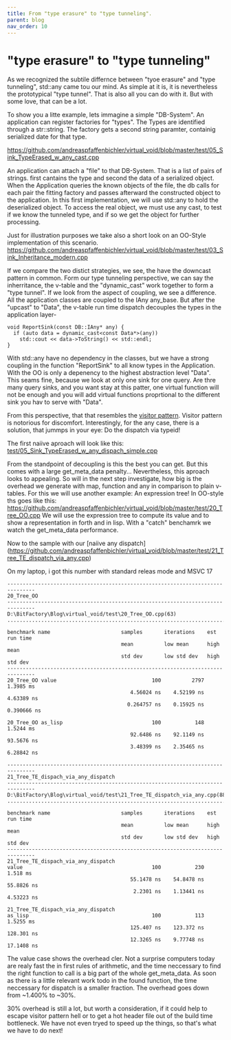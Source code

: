 ```yaml
---
title: From "type erasure" to "type tunneling".
parent: blog
nav_order: 10
---
```


# "type erasure" to "type tunneling"

As we recognized the subtile differnce between "tyoe erasure" and "type tunneling", std::any came tou our mind. As simple at it is, it is nevertheless the prototypical "type tunnel".
That is also all you can do with it. But with some love, that can be a lot.

To show you a litte example, lets immagine a simple "DB-System". An application can register factories for "types".
The Types are identified through a str::string. The factory gets a second string paramter, containig serialized date for that type.

https://github.com/andreaspfaffenbichler/virtual_void/blob/master/test/05_Sink_TypeErased_w_any_cast.cpp

An application can attach a "file" to that DB-System. That is a list of pairs of strings. first cantains the type and second the data of a serialized object.
When the Application queries the known objects of the file, the db calls for each pair the fitting factory and passes afterward the constructed object to the application.
In this first implementation, we will use std::any to hold the deserialized object.
To access the real object, we must use any cast, to test if we know the tunneled type, and if so we get the object for further processing.

Just for illustration purposes we take also a short look on an OO-Style implementation of this scenario.
https://github.com/andreaspfaffenbichler/virtual_void/blob/master/test/03_Sink_Inheritance_modern.cpp

If we compare the two distict strategies, we see, the have the downcast pattern in common. 
Form our type tunneling perspective, we can say the inherritance, the v-table and the "dynamic_cast" work together to form a "type tunnel".
If we look from the aspect of coupling, we see a difference. All the application classes are coupled to the IAny any_base. But after the "upcast" to "Data", the v-table run time dispatch decouples the types in the application layer-
````
void ReportSink(const DB::IAny* any) {
  if (auto data = dynamic_cast<const Data*>(any))
    std::cout << data->ToString() << std::endl;
}
````
With std::any have no dependency in the classes, but we have a strong coupling in the function "ReportSink" to all know types in the Application. With the OO is only a depenency to the highest abstraction level "Data".
This seams fine, because we look at only one sink for one query. Are thre many query sinks, and you want stay at this patter, one virtual function will not be enough and you will add virtual functions proprtional to the different sink you hav to serve with "Data". 

From this perspective, that that resembles the [visitor pattern](https://en.wikipedia.org/wiki/Visitor_pattern).
Visitor pattern is notorious for discomfort.
Interestingly, for the any case, there is a solution, that jummps in your eye:
Do the dispatch via typeid!

The first naiive aproach will look like this:
[test/05_Sink_TypeErased_w_any_dispach_simple.cpp](https://github.com/andreaspfaffenbichler/virtual_void/blob/master/test/05_Sink_TypeErased_w_any_dispach_simple.cpp)

From the standpoint of decoupling is this the best you can get. But this comes with a large get_meta_data penalty...
Nevertheless, this aproach looks to appealing.
So will in the next step investigate, how big is the overhead we generate with map, function and any in comparison to plain v-tables.
For this we will use another example: An expression tree!
In OO-style ths goes like this:
https://github.com/andreaspfaffenbichler/virtual_void/blob/master/test/20_Tree_OO.cpp
We will use the expression tree to compute its value and to show a representation in forth and in lisp.
With a "catch" benchamrk we watch the get_meta_data performance.

Now to the sample with our [naiive any dispatch] (https://github.com/andreaspfaffenbichler/virtual_void/blob/master/test/21_Tree_TE_dispatch_via_any.cpp)

On my laptop, i got this number with standard releas mode and MSVC 17
```
-------------------------------------------------------------------------------
20_Tree_OO
-------------------------------------------------------------------------------
D:\BitFactory\Blog\virtual_void/test\20_Tree_OO.cpp(63)
...............................................................................

benchmark name                       samples       iterations    est run time
                                     mean          low mean      high mean
                                     std dev       low std dev   high std dev
-------------------------------------------------------------------------------
20_Tree_OO value                               100          2797     1.3985 ms
                                        4.56024 ns    4.52199 ns    4.63389 ns
                                       0.264757 ns    0.15925 ns   0.390666 ns

20_Tree_OO as_lisp                             100           148     1.5244 ms
                                        92.6486 ns    92.1149 ns    93.5676 ns
                                        3.48399 ns    2.35465 ns    6.28842 ns

-------------------------------------------------------------------------------
21_Tree_TE_dispach_via_any_dispatch
-------------------------------------------------------------------------------
D:\BitFactory\Blog\virtual_void/test\21_Tree_TE_dispatch_via_any.cpp(88)
...............................................................................

benchmark name                       samples       iterations    est run time
                                     mean          low mean      high mean
                                     std dev       low std dev   high std dev
-------------------------------------------------------------------------------
21_Tree_TE_dispach_via_any_dispatch
value                                          100           230      1.518 ms
                                        55.1478 ns    54.8478 ns    55.8826 ns
                                         2.2301 ns    1.13441 ns    4.53223 ns

21_Tree_TE_dispach_via_any_dispatch
as_lisp                                        100           113     1.5255 ms
                                        125.407 ns    123.372 ns    128.301 ns
                                        12.3265 ns    9.77748 ns    17.1408 ns
```

The value case shows the overhead cler. Not a surprise computers today are realy fast the in first rules of arithmetic, and the time neccessary to find the right function to call is a big part of the whole get_meta_data.
As soon as there is a little relevant work todo in the found function, the time neccessary for dispatch is a smaller fraction. 
The overhead goes down from ~1.400% to ~30%.

30% overhead is still a lot, but worth a consideration, if it could help to escape visitor pattern hell or to get a hot header file out of the build time bottleneck.
We have not even tryed to speed up the things, so that's what we have to do next!






  
